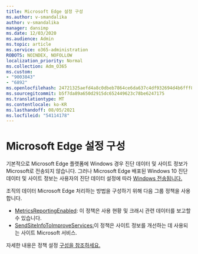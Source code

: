 ```yaml
---
title: Microsoft Edge 설정 구성
ms.author: v-smandalika
author: v-smandalika
manager: dansimp
ms.date: 12/03/2020
ms.audience: Admin
ms.topic: article
ms.service: o365-administration
ROBOTS: NOINDEX, NOFOLLOW
localization_priority: Normal
ms.collection: Adm_O365
ms.custom:
- "9003843"
- "6892"
ms.openlocfilehash: 24721325aefd4a8c0dbeb7864ce6da637c4df932694d4b6fff80cab5bb5b4319
ms.sourcegitcommit: b5f7da89a650d2915dc652449623c78be6247175
ms.translationtype: MT
ms.contentlocale: ko-KR
ms.lasthandoff: 08/05/2021
ms.locfileid: "54114178"
---
```

# <a name="microsoft-edge-configure-privacy-settings"></a>Microsoft Edge 설정 구성

기본적으로 Microsoft Edge 플랫폼에 Windows 경우 진단 데이터 및 사이트 정보가 Microsoft로 전송되지 않습니다. 그러나 Microsoft Edge 배포된 Windows 10 진단 데이터 및 사이트 정보는 사용자의 진단 데이터 설정에 따라 [Windows 전송됩니다.](https://docs.microsoft.com/windows/privacy/configure-windows-diagnostic-data-in-your-organization)

조직의 데이터 Microsoft Edge 처리하는 방법을 구성하기 위해 다음 그룹 정책을 사용 합니다.
- [MetricsReportingEnabled](https://docs.microsoft.com/DeployEdge/microsoft-edge-policies#metricsreportingenabled): 이 정책은 사용 현황 및 크래시 관련 데이터를 보고할 수 있습니다.
- [SendSiteInfoToImproveServices:](https://docs.microsoft.com/DeployEdge/microsoft-edge-policies#sendsiteinfotoimproveservices)이 정책은 사이트 정보를 개선하는 데 사용되는 사이트 Microsoft 서비스.

자세한 내용은 정책 설정 [구성을 참조하세요.](https://docs.microsoft.com/deployedge/microsoft-edge-enterprise-privacy-settings#configure-policy-settings)